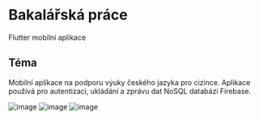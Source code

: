# Bakalářská práce

Flutter mobilní aplikace

## Téma

Mobilní aplikace na podporu výuky českého jazyka pro cizince. Aplikace používá pro autentizaci, ukládání a zprávu dat NoSQL databázi Firebase.

![image](https://github.com/user-attachments/assets/8db47c1e-8bd9-469d-9321-9d0979277a54)
![image](https://github.com/user-attachments/assets/63ae40e0-252c-4983-9d46-e8ed47062969)
![image](https://github.com/user-attachments/assets/27946113-88d0-4029-af6a-4ad26486db12)


